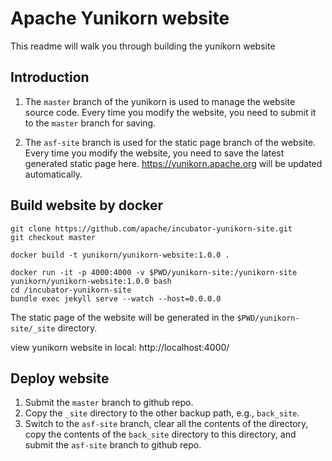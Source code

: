 <!--
 * Licensed to the Apache Software Foundation (ASF) under one
 * or more contributor license agreements.  See the NOTICE file
 * distributed with this work for additional information
 * regarding copyright ownership.  The ASF licenses this file
 * to you under the Apache License, Version 2.0 (the
 * "License"); you may not use this file except in compliance
 * with the License.  You may obtain a copy of the License at
 *
 *     http://www.apache.org/licenses/LICENSE-2.0
 *
 * Unless required by applicable law or agreed to in writing, software
 * distributed under the License is distributed on an "AS IS" BASIS,
 * WITHOUT WARRANTIES OR CONDITIONS OF ANY KIND, either express or implied.
 * See the License for the specific language governing permissions and
 * limitations under the License.
 -->
# Apache Yunikorn website

This readme will walk you through building the yunikorn website

## Introduction

1. The `master` branch of the yunikorn is used to manage the website source code. Every time you modify the website, you need to submit it to the `master` branch for saving.

2. The `asf-site` branch is used for the static page branch of the website. Every time you modify the website, you need to save the latest generated static page here. https://yunikorn.apache.org will be updated automatically.

## Build website by docker

```
git clone https://github.com/apache/incubator-yunikorn-site.git
git checkout master

docker build -t yunikorn/yunikorn-website:1.0.0 .

docker run -it -p 4000:4000 -v $PWD/yunikorn-site:/yunikorn-site yunikorn/yunikorn-website:1.0.0 bash
cd /incubator-yunikorn-site
bundle exec jekyll serve --watch --host=0.0.0.0
```

The static page of the website will be generated in the `$PWD/yunikorn-site/_site` directory.

view yunikorn website in local: http://localhost:4000/

## Deploy website

1. Submit the `master` branch to github repo.
2. Copy the `_site` directory to the other backup path, e.g., `back_site`.
3. Switch to the `asf-site` branch, clear all the contents of the directory, copy the contents of the `back_site` directory to this directory, and submit the `asf-site` branch to github repo.
